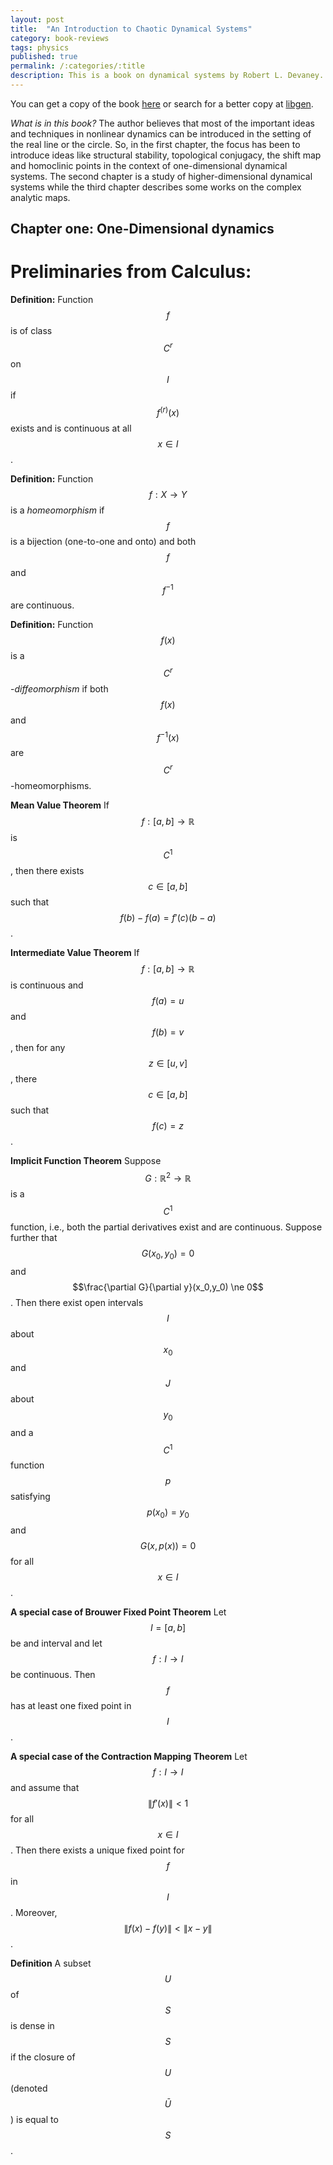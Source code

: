 ```yaml
---
layout: post
title:  "An Introduction to Chaotic Dynamical Systems"
category: book-reviews
tags: physics
published: true
permalink: /:categories/:title
description: This is a book on dynamical systems by Robert L. Devaney.
---
```


You can get a copy of the book [here](http://zangeneh.iut.ac.ir/sites/zangeneh.iut.ac.ir/files//files_course/robert_l.devaneyan_introductiponto_chaotic_dynamical_system.pdf) or search for a better copy at [libgen].

*What is in this book?* The author believes that most of the important ideas and techniques in nonlinear dynamics can be introduced in the setting of the real line or the circle. So, in the first chapter, the focus has been to introduce ideas like structural stability, topological conjugacy, the shift map and homoclinic points in the context of one-dimensional dynamical systems. The second chapter is a study of higher-dimensional dynamical systems while the third chapter describes some works on the complex analytic maps.

## **Chapter one: One-Dimensional dynamics**

# **Preliminaries from Calculus:** 

**Definition:** Function $$f$$ is of class $$C^r$$ on $$I$$ if $$f^{(r)}(x)$$ exists and is continuous at all $$x \in I$$.

**Definition:** Function $$f: X \to Y$$ is a *homeomorphism* if $$f$$ is a bijection (one-to-one and onto) and both $$f$$ and $$f^{-1}$$ are continuous.

**Definition:** Function $$f(x)$$ is a $$C^r$$-*diffeomorphism* if both $$f(x)$$ and $$f^{-1}(x)$$ are $$C^r$$-homeomorphisms.

**Mean Value Theorem** If $$f:[a,b]\to \mathbb{R}$$ is $$C^1$$, then there exists $$c \in [a,b]$$ such that $$f(b)-f(a) = f'(c)(b-a)$$.

**Intermediate Value Theorem** If $$f:[a,b]\to \mathbb{R}$$ is continuous and $$f(a) = u$$ and $$f(b) = v$$, then for any $$z \in [u,v]$$, there $$c\in [a,b]$$ such that $$f(c) = z$$.

**Implicit Function Theorem** Suppose $$G: \mathbb{R}^2 \to \mathbb{R}$$ is a $$C^1$$ function, i.e., both the partial derivatives exist and are continuous. Suppose further that $$G(x_0,y_0) = 0$$ and $$\frac{\partial G}{\partial y}(x_0,y_0) \ne 0$$. Then there exist open intervals $$I$$ about $$x_0$$ and $$J$$ about $$y_0$$ and a $$C^1$$ function $$p$$ satisfying $$p(x_0) = y_0$$ and $$G(x, p(x)) = 0$$ for all $$x \in I$$.

**A special case of Brouwer Fixed Point Theorem** Let $$I = [a,b]$$ be and interval and let $$f:I \to I$$ be continuous. Then $$f$$ has at least one fixed point in $$I$$.

**A special case of the Contraction Mapping Theorem** Let $$f:I \to I$$ and assume that $$\|f'(x)\| < 1$$ for all $$x \in I$$. Then there exists a unique fixed point for $$f$$ in $$I$$. Moreover, $$\|f(x)-f(y)\| < \|x-y\|$$.

**Definition** A subset $$U$$ of $$S$$ is dense in $$S$$ if the closure of $$U$$ (denoted $$\bar U$$) is equal to $$S$$.


[jekyll-docs]: https://jekyllrb.com/docs/home
[jekyll-gh]:   https://github.com/jekyll/jekyll
[jekyll-talk]: https://talk.jekyllrb.com/
[cmi]: https://www.cmi.ac.in
[google]: https://www.google.com
[gmail]: https://www.gmail.com
[govind]: https://www.cmi.ac.in/~govind
[libgen]: http://libgen.io

<script type="text/javascript" async
  src="https://cdnjs.cloudflare.com/ajax/libs/mathjax/2.7.2/MathJax.js?config=TeX-MML-AM_CHTML">
</script>
